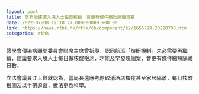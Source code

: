 ```yaml
---
layout: post
title: 曾祈殷建議入境人士每日核檢　會更有條件縮短隔離日數
date: 2022-07-08 12:18:27.000000000 +08:00
link: https://news.rthk.hk/rthk/ch/component/k2/1656799-20220708.htm
categories: rthk
---
```


醫學會傳染病顧問委員會聯席主席曾祈殷，認同航班「熔斷機制」未必需要再繼續，建議要求入境人士每日做核酸檢測，才能及早發現個案，會更有條件縮短隔離日數。

立法會議員江玉歡就認為，當局長遠應考慮取消酒店檢疫甚至家居隔離，每日核酸檢測及以手帶追蹤，做法更為科學。

